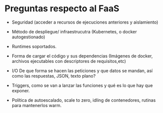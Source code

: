# Preguntas respecto al FaaS

- Seguridad (acceder a recursos de ejecuciones anteriores y aislamiento)

- Método de despliegue/ infraestrucutra (Kubernetes, o docker autogestionado)

- Runtimes soportados.

- Forma de cargar el código y sus dependencias (Imágenes de docker, archivos ejecutables con descriptores de requisitos,etc)

- I/O De que forma se hacen las peticiones y que datos se mandan, así como las respuestas, JSON, texto plano?

- Triggers, como se van a lanzar las funciones y qué es lo que hay que exponer.

- Política de autoescalado, scale to zero, idling de contenedores, rutinas para mantenerlos warm.


